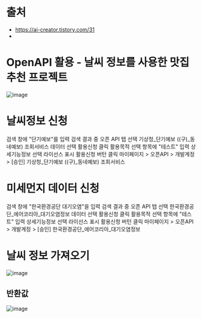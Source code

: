 # 출처
- https://ai-creator.tistory.com/31
- 
# OpenAPI 활용 - 날씨 정보를 사용한 맛집 추천 프로젝트

![image](https://user-images.githubusercontent.com/102650331/173775948-c7fba337-ac24-4e65-a65e-14501fe6be3e.png)

# 날씨정보 신청
검색 창에 "단기예보"를 입력
검색 결과 중 오픈 API 탭 선택
기상청_단기예보 ((구)_동네예보) 조회서비스 데이터 선택
활용신청 클릭
활용목적 선택 항목에 "테스트" 입력
상세기능정보 선택
라이선스 표시
활용신청 버턴 클릭
마이페이지 > 오픈API > 개발계정 > [승인] 기상청_단기예보 ((구)_동네예보) 조회서비스

# 미세먼지 데이터 신청
검색 창에 "한국환경공단 대기오염"을 입력
검색 결과 중 오픈 API 탭 선택
한국환경공단_에어코리아_대기오염정보 데이터 선택
활용신청 클릭
활용목적 선택 항목에 "테스트" 입력
상세기능정보 선택
라이선스 표시
활용신청 버턴 클릭
마이페이지 > 오픈API > 개발계정 > [승인] 한국환경공단_에어코리아_대기오염정보

# 날씨 정보 가져오기
![image](https://user-images.githubusercontent.com/102650331/173779650-e13041f5-7a8d-4772-84c6-028868f09535.png)


## 반환값
![image](https://user-images.githubusercontent.com/102650331/173786304-2665be76-0825-48a5-a871-1bb684eb81fb.png)

